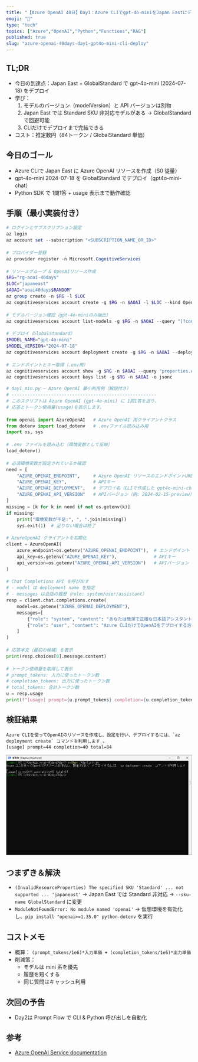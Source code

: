 ```yaml
---
title: "【Azure OpenAI 40日】Day1：Azure CLIでgpt-4o-miniをJapan Eastにデプロイ"
emoji: "🚀"
type: "tech"
topics: ["Azure","OpenAI","Python","Functions","RAG"]
published: true
slug: "azure-openai-40days-day1-gpt4o-mini-cli-deploy"
---
```


## TL;DR
- 今日の到達点：Japan East + GlobalStandard で gpt-4o-mini (2024-07-18) をデプロイ
- 学び：
  1. モデルのバージョン（modelVersion）と API バージョンは別物
  2. Japan East では Standard SKU 非対応モデルがある → GlobalStandardで回避可能
  3. CLIだけでデプロイまで完結できる
- コスト：推定数円（84トークン / GlobalStandard 単価）

## 今日のゴール
- Azure CLIで Japan East に Azure OpenAI リソースを作成（S0 従量）
- gpt-4o-mini 2024-07-18 を GlobalStandard でデプロイ（gpt4o-mini-chat）
- Python SDK で 1問1答 + usage 表示まで動作確認

## 手順（最小実装付き）
```powershell
# ログインとサブスクリプション設定
az login
az account set --subscription "<SUBSCRIPTION_NAME_OR_ID>"

# プロバイダー登録
az provider register -n Microsoft.CognitiveServices

# リソースグループ & OpenAIリソース作成
$RG="rg-aoai-40days"
$LOC="japaneast"
$AOAI="aoai40days$RANDOM"
az group create -n $RG -l $LOC
az cognitiveservices account create -g $RG -n $AOAI -l $LOC --kind OpenAI --sku S0 --yes

# モデルバージョン確認（gpt-4o-miniのみ抽出）
az cognitiveservices account list-models -g $RG -n $AOAI --query "[?contains(modelName,'gpt-4o-mini')].[modelName,modelVersion]" -o table

# デプロイ（GlobalStandard）
$MODEL_NAME="gpt-4o-mini"
$MODEL_VERSION="2024-07-18"
az cognitiveservices account deployment create -g $RG -n $AOAI --deployment-name "gpt4o-mini-chat" --model-format OpenAI --model-name $MODEL_NAME --model-version $MODEL_VERSION --sku-name "GlobalStandard" --sku-capacity 1

# エンドポイントとキー取得（.env用）
az cognitiveservices account show -g $RG -n $AOAI --query "properties.endpoint" -o tsv
az cognitiveservices account keys list -g $RG -n $AOAI -o jsonc
````

```python
# day1_min.py — Azure OpenAI 最小利用例（解説付き）
# -------------------------------------------------------
# このスクリプトは Azure OpenAI (gpt-4o-mini) に 1問1答を送り、
# 応答とトークン使用量(usage)を表示します。

from openai import AzureOpenAI   # Azure OpenAI 用クライアントクラス
from dotenv import load_dotenv   # .envファイル読み込み用
import os, sys

# .env ファイルを読み込む（環境変数として反映）
load_dotenv()

# 必須環境変数が設定されているか確認
need = [
    "AZURE_OPENAI_ENDPOINT",     # Azure OpenAI リソースのエンドポイントURL
    "AZURE_OPENAI_KEY",          # APIキー
    "AZURE_OPENAI_DEPLOYMENT",   # デプロイ名（CLIで作成した gpt4o-mini-chat）
    "AZURE_OPENAI_API_VERSION"   # APIバージョン（例: 2024-02-15-preview）
]
missing = [k for k in need if not os.getenv(k)]
if missing:
    print("環境変数が不足:", ", ".join(missing))
    sys.exit(1)  # 足りない場合は終了

# AzureOpenAI クライアントを初期化
client = AzureOpenAI(
    azure_endpoint=os.getenv("AZURE_OPENAI_ENDPOINT"),  # エンドポイント
    api_key=os.getenv("AZURE_OPENAI_KEY"),              # APIキー
    api_version=os.getenv("AZURE_OPENAI_API_VERSION")   # APIバージョン
)

# Chat Completions API を呼び出す
# - model は deployment name を指定
# - messages は会話の履歴（role: system/user/assistant）
resp = client.chat.completions.create(
    model=os.getenv("AZURE_OPENAI_DEPLOYMENT"),
    messages=[
        {"role": "system", "content": "あなたは簡潔で正確な日本語アシスタントです。"},
        {"role": "user", "content": "Azure CLIだけでOpenAIをデプロイする方法を一言で？"}
    ]
)

# 応答本文（最初の候補）を表示
print(resp.choices[0].message.content)

# トークン使用量を取得して表示
# prompt_tokens: 入力に使ったトークン数
# completion_tokens: 出力に使ったトークン数
# total_tokens: 合計トークン数
u = resp.usage
print(f"[usage] prompt={u.prompt_tokens} completion={u.completion_tokens} total={u.total_tokens}")
```

## 検証結果

```plaintext
Azure CLIを使ってOpenAIのリソースを作成し、設定を行い、デプロイするには、`az deployment create` コマンドを利用します 。
[usage] prompt=44 completion=40 total=84
```
![Python実行結果](/images/day1/python_usage_result.png)


## つまずき＆解決

* `(InvalidResourceProperties) The specified SKU 'Standard' ... not supported ... 'japaneast'`
  → Japan East では Standard 非対応 → `--sku-name GlobalStandard` に変更
* `ModuleNotFoundError: No module named 'openai'`
  → 仮想環境を有効化し、`pip install "openai>=1.35.0" python-dotenv` を実行

## コストメモ

* 概算： `(prompt_tokens/1e6)*入力単価 + (completion_tokens/1e6)*出力単価`
* 削減策：
  - モデルは mini 系を優先
  - 履歴を短くする
  - 同じ質問はキャッシュ利用

## 次回の予告

* Day2は Prompt Flow で CLI & Python 呼び出しを自動化

## 参考

* [Azure OpenAI Service documentation](https://learn.microsoft.com/azure/ai-services/openai/)
